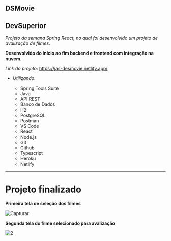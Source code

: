 DSMovie
---
DevSuperior
---
_*Projeto da semana Spring React, no qual foi desenvolvido um projeto de avalização de filmes*_.

**Desenvolvido do inicio ao fim backend e frontend com integração na nuvem**. 

*Link do projeto*:  https://jas-desmovie.netlify.app/

* *Utilizando*:

   * Spring Tools Suite
   * Java
   * API REST
   * Banco de Dados
   * H2
   * PostgreSQL
   * Postman
   * VS Code
   * React
   * Node.js
   * Git
   * Github
   * Typescript
   * Heroku
   * Netlify
---   
# Projeto finalizado

**Primeira tela de seleção dos filmes**

![Capturar](https://user-images.githubusercontent.com/73995947/159993684-2e4d7c7a-485c-4691-917a-942500dd2541.PNG)

**Segunda tela do filme selecionado para avalização**

![2](https://user-images.githubusercontent.com/73995947/159993701-622524d8-469d-4349-94a9-0d6e8bf292a1.PNG)
